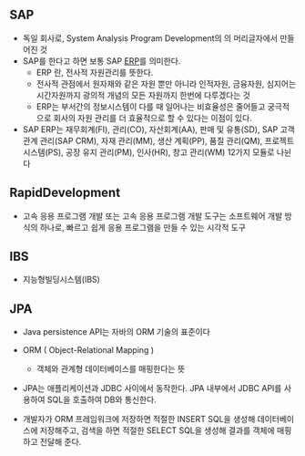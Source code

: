## SAP

- 독일 회사로, System Analysis Program Development의 의 머리글자에서 만들어진 것
- SAP를 한다고 하면 보통 SAP [ERP](https://namu.wiki/w/ERP)를 의미한다.
  - ERP 란, 전사적 자원관리를 뜻한다. 
  - 전사적 관점에서 원자재와 같은 자원 뿐만 아니라 인적자원, 금융자원, 심지어는 시간자원까지 광의적 개념의 모든 자원까지 한번에 다루겠다는 것
  - ERP는 부서간의 정보시스템이 다를 때 일어나는 비효율성은 줄어들고 궁극적으로 회사의 자원 관리를 더 효율적으로 할 수 있다는 이점이 있다. 
- SAP ERP는 재무회계(FI), 관리(CO), 자산회계(AA), 판매 및 유통(SD), SAP 고객 관계 관리(SAP CRM), 자재 관리(MM), 생산 계획(PP), 품질 관리(QM), 프로젝트 시스템(PS), 공장 유지 관리(PM), 인사(HR), 창고 관리(WM) 12가지 모듈로 나뉜다

## **Rapid**Development

- 고속 응용 프로그램 개발 또는 고속 응용 프로그램 개발 도구는 소프트웨어 개발 방식의 하나로, 빠르고 쉽게 응용 프로그램을 만들 수 있는 시각적 도구

## IBS

- 지능형빌딩시스템(IBS)

## JPA

- Java persistence API는 자바의 ORM 기술의 표준이다

- ORM ( Object-Relational Mapping ) 
  - 객체와 관계형 데이터베이스를 매핑한다는 뜻
- JPA는 애플리케이션과 JDBC 사이에서 동작한다. JPA 내부에서 JDBC API를 사용하여 SQL을 호출하여 DB와 통신한다.
- 개발자가 ORM 프레임워크에 저장하면 적절한 INSERT SQL을 생성해 데이터베이스에 저장해주고, 검색을 하면 적절한 SELECT SQL을 생성해 결과를 객체에 매핑하고 전달해 준다.